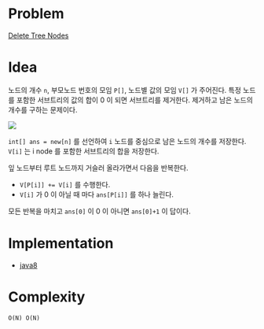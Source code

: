 # Problem

[Delete Tree Nodes](https://leetcode.com/problems/delete-tree-nodes/)

# Idea

노드의 개수 `n`, 부모노드 번호의 모임 `P[]`, 노드별 값의 모임 `V[]` 가
주어진다.  특정 노드를 포함한 서브트리의 값의 합이 0 이 되면
서브트리를 제거한다. 제거하고 남은 노드의 개수를 구하는 문제이다.

![](https://assets.leetcode.com/uploads/2019/07/02/1421_sample_1.PNG)

`int[] ans = new[n]` 를 선언하여 `i` 노드를 중심으로 남은 노드의
개수를 저장한다. `V[i]` 는 i node 를 포함한 서브트리의 합을 저장한다.

잎 노드부터 루트 노드까지 거슬러 올라가면서 다음을 반복한다.

* `V[P[i]] += V[i]` 를 수행한다. 
* `V[i]` 가 0 이 아닐 때 마다 `ans[P[i]]` 를 하나 늘린다.

모든 반복을 마치고 `ans[0]` 이 0 이 아니면 `ans[0]+1` 이 답이다. 

# Implementation

* [java8](a.java)

# Complexity

```
O(N) O(N)
```
